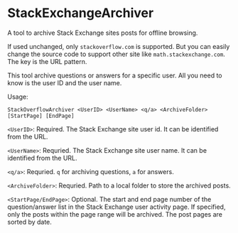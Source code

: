 # StackExchangeArchiver
A tool to archive Stack Exchange sites posts for offline browsing.

If used unchanged, only `stackoverflow.com` is supported. But you can easily change the source code to support other site like `math.stackexchange.com`. The key is the URL pattern.

This tool archive questions or answers for a specific user. All you need to know is the user ID and the user name.

Usage:

`StackOverflowArchiver <UserID> <UserName> <q/a> <ArchiveFolder> [StartPage] [EndPage]`

  `<UserID>`: Required. The Stack Exchange site user id. It can be identified from the URL.

  `<UserName>`: Requried. The Stack Exchange site user name. It can be identified from the URL.

  `<q/a>`: Requried. `q` for archiving questions, `a` for answers.

  `<ArchiveFolder>`: Requried. Path to a local folder to store the archived posts.

  `<StartPage/EndPage>`: Optional. The start and end page number of the question/answer list in the Stack Exchange user activity page. If specified, only the posts within the page range will be archived. The post pages are sorted by date.
